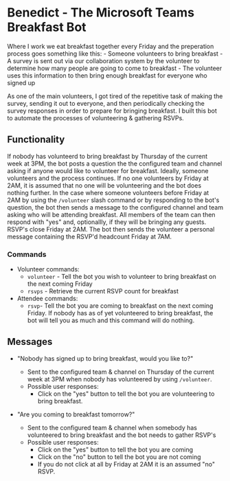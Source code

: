 # Benedict - The Microsoft Teams Breakfast Bot
Where I work we eat breakfast together every Friday and the preperation process goes something like this:
    - Someone volunteers to bring breakfast
    - A survey is sent out via our collaboration system by the volunteer to determine how many people are going to come to breakfast
    - The volunteer uses this information to then bring enough breakfast for everyone who signed up

As one of the main volunteers, I got tired of the repetitive task of making the survey, sending it out to everyone, and then periodically checking the survey responses in order to prepare for bringing breakfast.
I built this bot to automate the processes of volunteering & gathering RSVPs.

## Functionality
If nobody has volunteerd to bring breakfast by Thursday of the current week at 3PM, the bot posts a question the the configured
team and channel asking if anyone would like to volunteer for breakfast. Ideally, someone volunteers and the process continues.
If no one volunteers by Friday at 2AM, it is assumed that no one will be volunteering and the bot does nothing further. In the case
where someone volunteers before Friday at 2AM by using the `/volunteer` slash command or by responding to the bot's question, the bot
then sends a message to the configured channel and team asking who will be attending breakfast. All members of the team can then respond
with "yes" and, optionallly, if they will be bringing any guests. RSVP's close Friday at 2AM. The bot then sends the volunteer a personal
message containing the RSVP'd headcount Friday at 7AM.

### Commands
- Volunteer commands:
    - `volunteer` - Tell the bot you wish to volunteer to bring breakfast on the next coming Friday
    - `rsvps` - Retrieve the current RSVP count for breakfast
- Attendee commands:
    - `rsvp`- Tell the bot you are coming to breakfast on the next coming Friday. If nobody has as of yet volunteered to bring breakfast, the bot will tell you as much and this command will do nothing.
## Messages
- "Nobody has signed up to bring breakfast, would you like to?"
    - Sent to the configured team & channel on Thursday of the current week at 3PM when nobody has volunteered by using `/volunteer`.
    - Possible user responses:
        - Click on the "yes" button to tell the bot you are volunteering to bring breakfast.

- "Are you coming to breakfast tomorrow?"
    - Sent to the configured team & channel when somebody has volunteered to bring breakfast and the bot needs to gather RSVP's
    - Possible user responses:
        - Click on the "yes" button to tell the bot you are coming
        - Click on the "no" button to tell the bot you are not coming
        - If you do not click at all by Friday at 2AM it is an assumed "no" RSVP.
